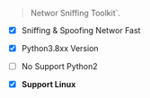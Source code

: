 > Networ Sniffing Toolkit`.

- [x] Sniffing & Spoofing Networ Fast
- [x] Python3.8xx Version
- [ ] No Support Python2


- [x] **Support Linux**
